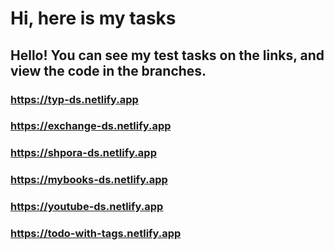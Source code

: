 # Hi, here is my tasks 

## Hello! You can see my test tasks on the links, and view the code in the branches.

### https://typ-ds.netlify.app
### https://exchange-ds.netlify.app
### https://shpora-ds.netlify.app
### https://mybooks-ds.netlify.app
### https://youtube-ds.netlify.app
### https://todo-with-tags.netlify.app



